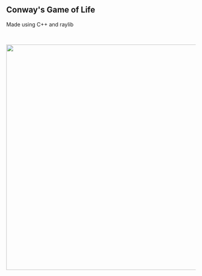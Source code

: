 ## Conway's Game of Life

Made using C++ and raylib

<br>
<p align="center">
<img src="https://github.com/user-attachments/assets/36f7c085-b30c-4250-904f-809d13c8da07" width="600">
</p>


